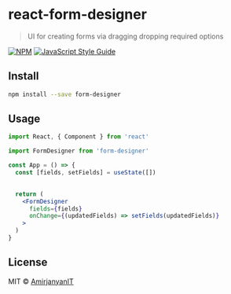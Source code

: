 # react-form-designer

> UI for creating forms via dragging dropping required options

[![NPM](https://img.shields.io/npm/v/form-designer.svg)](https://www.npmjs.com/package/form-designer) [![JavaScript Style Guide](https://img.shields.io/badge/code_style-standard-brightgreen.svg)](https://standardjs.com)

## Install

```bash
npm install --save form-designer
```

## Usage

```jsx
import React, { Component } from 'react'

import FormDesigner from 'form-designer'

const App = () => {
  const [fields, setFields] = useState([])
  

  return (
    <FormDesigner 
      fields={fields} 
      onChange={(updatedFields) => setFields(updatedFields)}
    >
  )
}
```

## License

MIT © [AmirjanyanIT](https://github.com/AmirjanyanIT)
